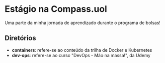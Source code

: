# Estágio na Compass.uol
 Uma parte da minha jornada de aprendizado durante o programa de bolsas!

## Diretórios
 * __containers__: refere-se ao conteúdo da trilha de Docker e Kubernetes
 * __dev-ops__: refere-se ao curso "DevOps - Mão na massa!", da Udemy
